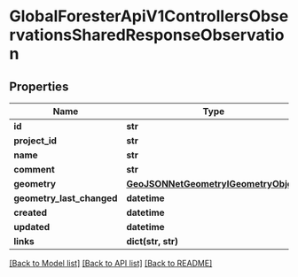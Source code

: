 # GlobalForesterApiV1ControllersObservationsSharedResponseObservation

## Properties
Name | Type | Description | Notes
------------ | ------------- | ------------- | -------------
**id** | **str** |  | [optional] 
**project_id** | **str** |  | [optional] 
**name** | **str** |  | [optional] 
**comment** | **str** |  | [optional] 
**geometry** | [**GeoJSONNetGeometryIGeometryObject**](GeoJSONNetGeometryIGeometryObject.md) |  | [optional] 
**geometry_last_changed** | **datetime** |  | [optional] 
**created** | **datetime** |  | [optional] 
**updated** | **datetime** |  | [optional] 
**links** | **dict(str, str)** |  | [optional] 

[[Back to Model list]](../README.md#documentation-for-models) [[Back to API list]](../README.md#documentation-for-api-endpoints) [[Back to README]](../README.md)

